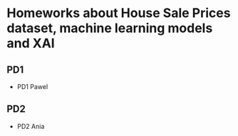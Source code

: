 # Homeworks about House Sale Prices dataset, machine learning models and XAI

## PD1
- PD1 Pawel

## PD2
- PD2 Ania 

